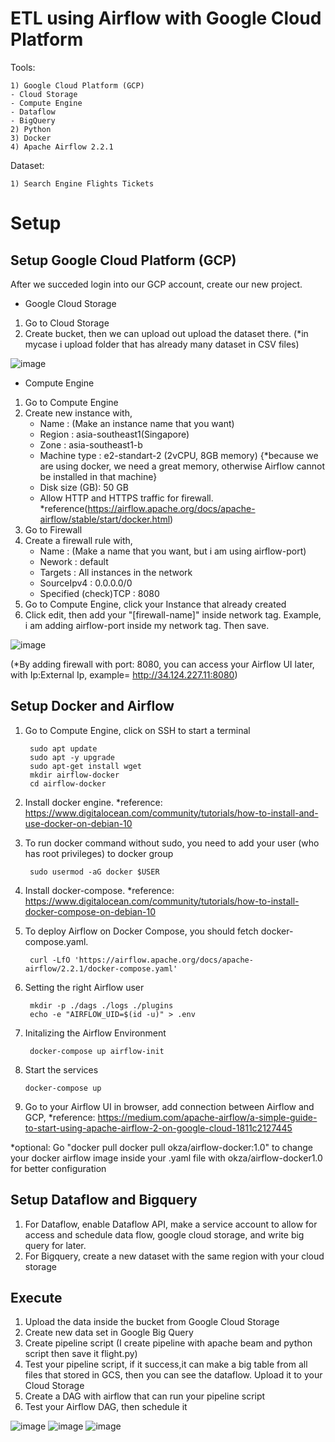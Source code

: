 # ETL using Airflow with Google Cloud Platform
Tools:

    1) Google Cloud Platform (GCP)
    - Cloud Storage
    - Compute Engine
    - Dataflow
    - BigQuery
    2) Python 
    3) Docker
    4) Apache Airflow 2.2.1
    
Dataset:

    1) Search Engine Flights Tickets

# Setup

## Setup Google Cloud Platform (GCP)
After we succeded login into our GCP account, create our new project.

- Google Cloud Storage
1) Go to Cloud Storage
2) Create bucket, then we can upload out upload the dataset there. (*in mycase i upload folder that has already many dataset in CSV files)

![image](https://user-images.githubusercontent.com/38213112/140642927-4b0c48ee-fb6e-423a-b4d1-055d2558a4ea.png)

- Compute Engine
1) Go to Compute Engine 
2) Create new instance with,
   - Name : (Make an instance name that you want)
   - Region : asia-southeast1(Singapore)
   - Zone : asia-southeast1-b
   - Machine type : e2-standart-2 (2vCPU, 8GB memory) {*because we are using docker, we need a great memory, otherwise Airflow cannot be installed in that machine}
   - Disk size (GB): 50 GB
   - Allow HTTP and HTTPS traffic for firewall. *reference(https://airflow.apache.org/docs/apache-airflow/stable/start/docker.html)
3) Go to Firewall 
4) Create a firewall rule with,
   - Name : (Make a name that you want, but i am using airflow-port)
   - Nework : default
   - Targets : All instances in the network
   - SourceIpv4 : 0.0.0.0/0
   - Specified (check)TCP : 8080
5) Go to Compute Engine, click your Instance that already created
6) Click edit, then add your "[firewall-name]" inside network tag. Example, i am adding airflow-port inside my network tag. Then save. 

![image](https://user-images.githubusercontent.com/38213112/140643746-bf9723bb-e114-4b88-935f-cb4aa1992817.png)

(*By adding firewall with port: 8080, you can access your Airflow UI later, with Ip:External Ip, example= http://34.124.227.11:8080)

## Setup Docker and Airflow
1) Go to Compute Engine, click on SSH to start a terminal
   
        sudo apt update
        sudo apt -y upgrade
        sudo apt-get install wget 
        mkdir airflow-docker
        cd airflow-docker

2) Install docker engine. *reference: https://www.digitalocean.com/community/tutorials/how-to-install-and-use-docker-on-debian-10
3) To run docker command without sudo, you need to add your user (who has root privileges) to docker group

        sudo usermod -aG docker $USER

4) Install docker-compose. *reference: https://www.digitalocean.com/community/tutorials/how-to-install-docker-compose-on-debian-10
5) To deploy Airflow on Docker Compose, you should fetch docker-compose.yaml.

        curl -LfO 'https://airflow.apache.org/docs/apache-airflow/2.2.1/docker-compose.yaml'
        
6) Setting the right Airflow user        

        mkdir -p ./dags ./logs ./plugins
        echo -e "AIRFLOW_UID=$(id -u)" > .env

7) Initalizing the Airflow Environment
        
        docker-compose up airflow-init

8)  Start the services
        
        docker-compose up
        
9) Go to your Airflow UI in browser, add connection between Airflow and GCP, *reference: https://medium.com/apache-airflow/a-simple-guide-to-start-using-apache-airflow-2-on-google-cloud-1811c2127445

*optional: Go "docker pull docker pull okza/airflow-docker:1.0" to change your docker airflow image inside your .yaml file with okza/airflow-docker1.0 for better configuration 

## Setup Dataflow and Bigquery

1) For Dataflow, enable Dataflow API, make a service account to allow for access and schedule data flow, google cloud storage, and write big query for later.
2) For Bigquery, create a new dataset with the same region with your cloud storage

## Execute

1) Upload the data inside the bucket from Google Cloud Storage
2) Create new data set in Google Big Query
3) Create pipeline script (I create pipeline with apache beam and python script then save it flight.py)
4) Test your pipeline script, if it success,it can make a big table from all files that stored in GCS, then you can see the dataflow. Upload it to your Cloud Storage
5) Create a DAG with airflow that can run your pipeline script
6) Test your Airflow DAG, then schedule it

![image](https://user-images.githubusercontent.com/38213112/141692888-787b4b0f-f89d-4eb8-8493-860c9922d53e.png)
![image](https://user-images.githubusercontent.com/38213112/141693006-535ea9e6-878e-441e-84b5-6cc98f8e3729.png)
![image](https://user-images.githubusercontent.com/38213112/141693216-5079409e-7352-4f0b-a6dc-dc446b9925df.png)



